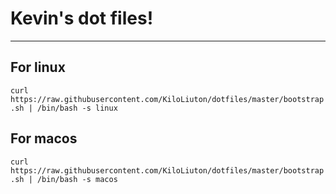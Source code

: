 # Kevin's dot files!

---
## For linux
`curl https://raw.githubusercontent.com/KiloLiuton/dotfiles/master/bootstrap.sh | /bin/bash -s linux`

## For macos
`curl https://raw.githubusercontent.com/KiloLiuton/dotfiles/master/bootstrap.sh | /bin/bash -s macos`
